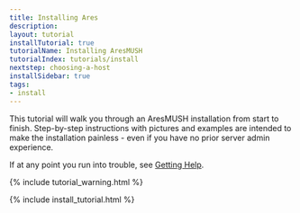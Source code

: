 ```yaml
---
title: Installing Ares
description: 
layout: tutorial
installTutorial: true
tutorialName: Installing AresMUSH
tutorialIndex: tutorials/install
nextstep: choosing-a-host
installSidebar: true
tags:
- install
---
```


This tutorial will walk you through an AresMUSH installation from start to finish. Step-by-step instructions with pictures and examples are intended to make the installation painless - even if you have no prior server admin experience.

If at any point you run into trouble, see [Getting Help](/feedback.html).

{% include tutorial_warning.html %}


{% include  install_tutorial.html %}